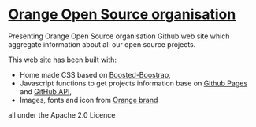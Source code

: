 [Orange Open Source organisation](http://Orange-OpenSource.github.io)
=======================

Presenting Orange Open Source organisation Github web site which aggregate information about all our open source projects.

This web site has been built with:

- Home made CSS based on [Boosted-Boostrap](http://boosted.orange.com),
- Javascript functions to get projects information base on [Github Pages](http://pages.github.com/) and [GitHub API](http://developer.github.com/v3/),
- Images, fonts and icon from [Orange brand](https://brand.orange.com)

all under the Apache 2.0 Licence